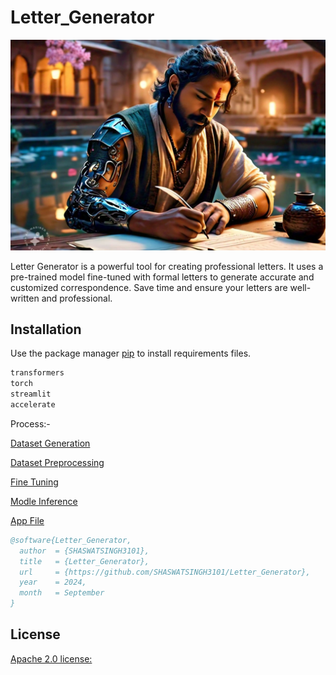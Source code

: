 # Letter_Generator

<img src="https://github.com/SHASWATSINGH3101/Letter_Gen/blob/main/Assets/WhatsApp%20Image%202024-09-09%20at%209.41.27%20PM.jpeg" alt="Image description">


Letter Generator is a powerful tool for creating professional letters. It uses a pre-trained model fine-tuned with formal letters to generate accurate and customized correspondence. Save time and ensure your letters are well-written and professional.

## Installation

Use the package manager [pip](https://pip.pypa.io/en/stable/) to install requirements files.

```bash
transformers
torch
streamlit
accelerate

```
Process:- 

  [Dataset Generation](https://github.com/SHASWATSINGH3101/Letter_Gen/blob/main/Files/app.py)

  [Dataset Preprocessing](https://github.com/SHASWATSINGH3101/Letter_Gen/blob/main/Files/data-prep.ipynb)

  [Fine Tuning](https://github.com/SHASWATSINGH3101/Letter_Gen/blob/main/Files/fine-tune-peft.ipynb)

  [Modle Inference](https://github.com/SHASWATSINGH3101/Letter_Gen/blob/main/Files/fine-tune-inf-peft.ipynb)

  [App File](https://github.com/SHASWATSINGH3101/Letter_Gen/blob/main/Files/app.py)





```bibtex
@software{Letter_Generator,
  author  = {SHASWATSINGH3101},
  title   = {Letter_Generator},
  url     = {https://github.com/SHASWATSINGH3101/Letter_Generator},
  year    = 2024,
  month   = September
}
```

## License

[Apache 2.0 license:](https://www.apache.org/licenses/LICENSE-2.0)

